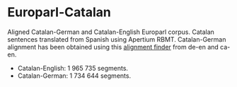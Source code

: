 # Europarl-Catalan
Aligned Catalan-German and Catalan-English Europarl corpus. Catalan sentences translated from Spanish using Apertium RBMT.
Catalan-German alignment has been obtained using this [alignment finder](https://github.com/davidcanovas/alignment-finder-with-pivot-language) from de-en and ca-en.

- Catalan-English: 1 965 735 segments.
- Catalan-German: 1 734 644 segments.

